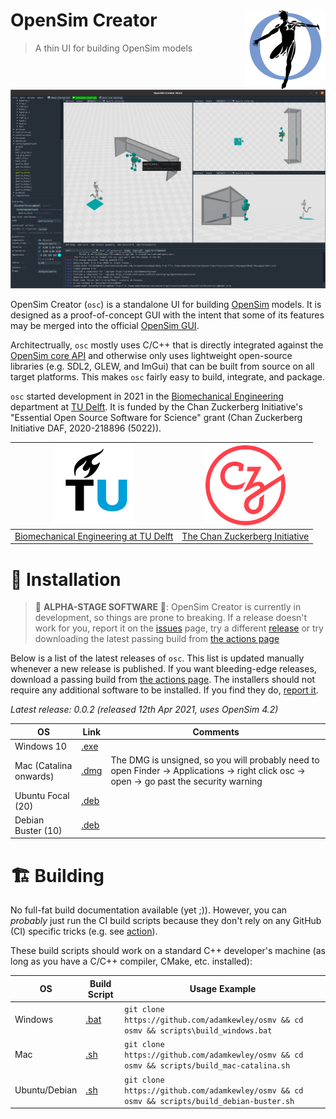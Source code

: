 # OpenSim Creator <img src="resources/logo.png" align="right" alt="OpenSim Creator Logo" width="128" height="128" />

> A thin UI for building OpenSim models

![screenshot](screenshot.png)

OpenSim Creator (`osc`) is a standalone UI for building
[OpenSim](https://github.com/opensim-org/opensim-core) models. It is
designed as a proof-of-concept GUI with the intent that some of its
features may be merged into the official [OpenSim GUI](https://github.com/opensim-org/opensim-gui).

Architectrually, `osc` mostly uses C/C++ that is directly integrated
against the [OpenSim core API](https://github.com/opensim-org/opensim-core) and otherwise only
uses lightweight open-source libraries (e.g. SDL2, GLEW, and ImGui) that can be built from source
on all target platforms. This makes `osc` fairly easy to build, integrate, and package.

`osc` started development in 2021 in the [Biomechanical Engineering](https://www.tudelft.nl/3me/over/afdelingen/biomechanical-engineering)
department at [TU Delft](https://www.tudelft.nl/). It is funded by the
Chan Zuckerberg Initiative's "Essential Open Source Software for
Science" grant (Chan Zuckerberg Initiative DAF, 2020-218896 (5022)).

| <img src="resources/tud_logo.png" alt="TUD logo" width="128" height="128" /> | <img src="resources/chanzuckerberg_logo.png" alt="CZI logo" width="128" height="128" /> |
| - | - |
| [Biomechanical Engineering at TU Delft](https://www.tudelft.nl/3me/over/afdelingen/biomechanical-engineering) | [The Chan Zuckerberg Initiative](https://chanzuckerberg.com/) |


# 🚀 Installation

> 🚧 **ALPHA-STAGE SOFTWARE** 🚧: OpenSim Creator is currently in development, so
> things are prone to breaking. If a release doesn't work for you,
> report it on the [issues](issues)
> page, try a different [release](releases)
> or try downloading the latest passing build from [the actions page](actions)

Below is a list of the latest releases of `osc`. This list is updated manually whenever a new
release is published. If you want bleeding-edge releases, download a passing build from
[the actions page](actions). The installers should not require any additional software to be
installed. If you find they do, [report it](issues).

*Latest release: 0.0.2 (released 12th Apr 2021, uses OpenSim 4.2)*

| OS | Link | Comments |
| - | - | - |
| Windows 10 | [.exe](releases/download/0.0.2/osmv-0.0.2-win64.exe) | |
| Mac (Catalina onwards) | [.dmg](releases/download/0.0.2/osmv-0.0.2-Darwin.dmg) | The DMG is unsigned, so you will probably need to open Finder -> Applications -> right click osc -> open -> go past the security warning |
| Ubuntu Focal (20) | [.deb](releases/download/0.0.2/osmv_0.0.2_amd64.deb) | |
| Debian Buster (10) | [.deb](releases/download/0.0.2/osmv_0.0.2_amd64.deb) | |


# 🏗️  Building

No full-fat build documentation available (yet ;)). However, you can
*probably* just run the CI build scripts because they don't rely on any
GitHub (CI) specific tricks (e.g. see [action](.github/workflows/continuous-integration-workflow.yml)).

These build scripts should work on a standard C++ developer's machine (as long as you have a C/C++
compiler, CMake, etc. installed):

| OS | Build Script | Usage Example |
| - | - | - |
| Windows | [.bat](scripts/build_windows.bat) | `git clone https://github.com/adamkewley/osmv && cd osmv && scripts\build_windows.bat` |
| Mac | [.sh](scripts/build_mac-catalina.sh) | `git clone https://github.com/adamkewley/osmv && cd osmv && scripts/build_mac-catalina.sh` |
| Ubuntu/Debian | [.sh](scripts/build_debian-buster.sh) | `git clone https://github.com/adamkewley/osmv && cd osmv && scripts/build_debian-buster.sh` |
